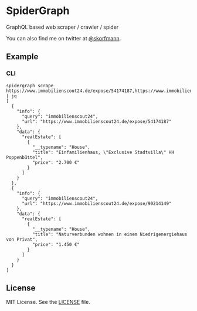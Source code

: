# SpiderGraph

GraphQL based web scraper / crawler / spider

You can also find me on twitter at [@skorfmann](https://twitter.com/skorfmann).
## Example

### CLI
```
spidergraph scrape https://www.immobilienscout24.de/expose/54174187,https://www.immobilienscout24.de/expose/90214149 | jq
[
  {
    "info": {
      "query": "immobilienscout24",
      "url": "https://www.immobilienscout24.de/expose/54174187"
    },
    "data": {
      "realEstate": [
        {
          "__typename": "House",
          "title": "Einfamilienhaus, \"Exclusive Stadtvilla\" HH Poppenbüttel",
          "price": "2.700 €"
        }
      ]
    }
  },
  {
    "info": {
      "query": "immobilienscout24",
      "url": "https://www.immobilienscout24.de/expose/90214149"
    },
    "data": {
      "realEstate": [
        {
          "__typename": "House",
          "title": "Naturverbunden wohnen in einem Niedrigenergiehaus von Privat",
          "price": "1.450 €"
        }
      ]
    }
  }
]
```

## License
MIT License. See the [LICENSE](LICENSE) file.
